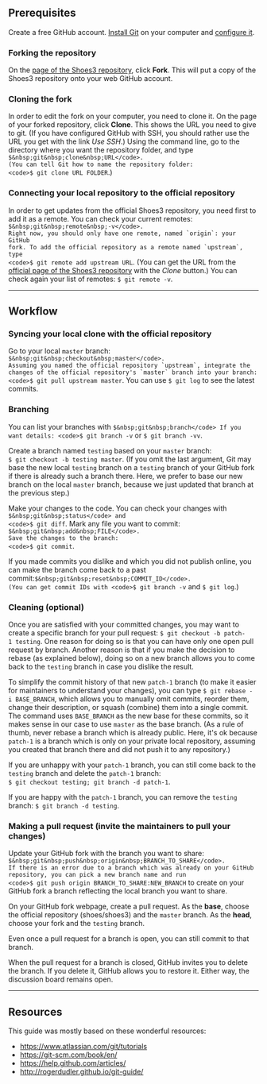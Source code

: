 ## Prerequisites
Create a free GitHub account. [Install Git](https://git-scm.com/book/en/v2/Getting-Started-Installing-Git) on your computer and [configure it](https://git-scm.com/book/en/v2/Getting-Started-First-Time-Git-Setup).

### Forking the repository
On the [page of the Shoes3 repository](https://github.com/shoes/shoes3), click **Fork**. This will put a copy of the Shoes3 repository onto your web GitHub account.

### Cloning the fork
In order to edit the fork on your computer, you need to clone it. On the page of your forked repository, click **Clone**. This shows the URL you need to give to git. (If you have configured GitHub with SSH, you should rather use the URL you get with the link _Use SSH_.) Using the command line, go to the directory where you want the repository folder, and type <code>$&nbsp;git&nbsp;clone&nbsp;URL</code>. (You can tell Git how to name the repository folder: <code>$&nbsp;git&nbsp;clone&nbsp;URL&nbsp;FOLDER</code>.)

### Connecting your local repository to the official repository
In order to get updates from the official Shoes3 repository, you need first to add it as a remote. You can check your current remotes: <code>$&nbsp;git&nbsp;remote&nbsp;-v</code>. Right now, you should only have one remote, named `origin`: your GitHub fork. To add the official repository as a remote named `upstream`, type <code>$&nbsp;git&nbsp;remote&nbsp;add&nbsp;upstream&nbsp;URL</code>. (You can get the URL from the [official page of the Shoes3 repository](https://github.com/shoes/shoes3) with the _Clone_ button.) You can check again your list of remotes: <code>$&nbsp;git&nbsp;remote&nbsp;-v</code>.

***

## Workflow
### Syncing your local clone with the official repository
Go to your local `master` branch: <code>$&nbsp;git&nbsp;checkout&nbsp;master</code>. Assuming you named the official repository `upstream`, integrate the changes of the official repository's `master` branch into your branch: <code>$&nbsp;git&nbsp;pull&nbsp;upstream&nbsp;master</code>. You can use <code>$&nbsp;git&nbsp;log</code> to see the latest commits.

### Branching
You can list your branches with <code>$&nbsp;git&nbsp;branch</code> If you want details: <code>$&nbsp;git&nbsp;branch&nbsp;-v</code> or <code>$&nbsp;git&nbsp;branch&nbsp;-vv</code>.

Create a branch named `testing` based on your `master` branch: <code>$&nbsp;git&nbsp;checkout&nbsp;-b&nbsp;testing&nbsp;master</code>. (If you omit the last argument, Git may base the new local `testing` branch on a `testing` branch of your GitHub fork if there is already such a branch there. Here, we prefer to base our new branch on the local `master` branch, because we just updated that branch at the previous step.)

Make your changes to the code. You can check your changes with <code>$&nbsp;git&nbsp;status</code> and <code>$&nbsp;git&nbsp;diff</code>. Mark any file you want to commit: <code>$&nbsp;git&nbsp;add&nbsp;FILE</code>. Save the changes to the branch: <code>$&nbsp;git&nbsp;commit</code>.

If you made commits you dislike and which you did not publish online, you can make the branch come back to a past commit:<code>$&nbsp;git&nbsp;reset&nbsp;COMMIT_ID</code>. (You can get commit IDs with <code>$&nbsp;git&nbsp;branch&nbsp;-v</code> and <code>$&nbsp;git&nbsp;log</code>.)

### Cleaning (optional)
Once you are satisfied with your committed changes, you may want to create a specific branch for your pull request: <code>$&nbsp;git&nbsp;checkout&nbsp;-b&nbsp;patch-1&nbsp;testing</code>. One reason for doing so is that you can have only one open pull request by branch. Another reason is that if you make the decision to rebase (as explained below), doing so on a new branch allows you to come back to the `testing` branch in case you dislike the result.

To simplify the commit history of that new `patch-1` branch (to make it easier for maintainers to understand your changes), you can type <code>$&nbsp;git&nbsp;rebase&nbsp;-i&nbsp;BASE_BRANCH</code>, which allows you to manually omit commits, reorder them, change their description, or squash (combine) them into a single commit. The command uses `BASE_BRANCH` as the new base for these commits, so it makes sense in our case to use `master` as the base branch. (As a rule of thumb, never rebase a branch which is already public. Here, it's ok because `patch-1` is a branch which is only on your private local repository, assuming you created that branch there and did not push it to any repository.)

If you are unhappy with your `patch-1` branch, you can still come back to the `testing` branch and delete the `patch-1` branch: <code>$&nbsp;git&nbsp;checkout&nbsp;testing;&nbsp;git&nbsp;branch&nbsp;-d&nbsp;patch-1</code>.

If you are happy with the `patch-1` branch, you can remove the `testing` branch: <code>$&nbsp;git&nbsp;branch&nbsp;-d&nbsp;testing</code>.

### Making a pull request (invite the maintainers to pull your changes)
Update your GitHub fork with the branch you want to share: <code>$&nbsp;git&nbsp;push&nbsp;origin&nbsp;BRANCH_TO_SHARE</code>. If there is an error due to a branch which was already on your GitHub repository, you can pick a new branch name and run <code>$&nbsp;git&nbsp;push&nbsp;origin&nbsp;BRANCH_TO_SHARE:NEW_BRANCH</code> to create on your GitHub fork a branch reflecting the local branch you want to share.

On your GitHub fork webpage, create a pull request. As the **base**, choose the official repository (shoes/shoes3) and the `master` branch. As the **head**, choose your fork and the `testing` branch.

Even once a pull request for a branch is open, you can still commit to that branch.

When the pull request for a branch is closed, GitHub invites you to delete the branch. If you delete it, GitHub allows you to restore it. Either way, the discussion board remains open.

***

## Resources
This guide was mostly based on these wonderful resources:
* https://www.atlassian.com/git/tutorials
* https://git-scm.com/book/en/
* https://help.github.com/articles/
* http://rogerdudler.github.io/git-guide/
